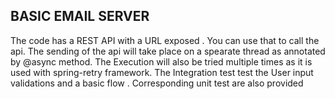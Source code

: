 ## BASIC EMAIL SERVER
The code has a REST API with a URL exposed  . You can use that to call the api. The sending of the api will take place on a spearate thread as annotated by @async method. The Execution will also be tried multiple times as it is used with spring-retry framework.
The Integration test test the User input validations and a basic flow .
Corresponding unit test are also provided  